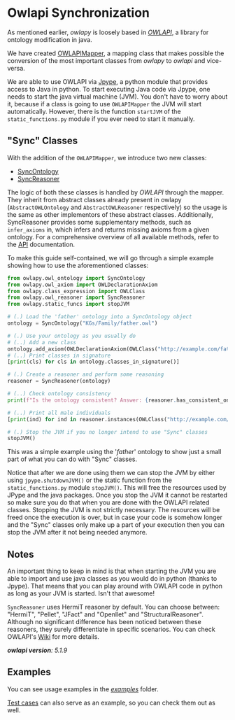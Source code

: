 # Owlapi Synchronization

As mentioned earlier, _owlapy_ is loosely based in [_OWLAPI_](https://github.com/owlcs/owlapi),
a library for ontology modification in java.

We have created [OWLAPIMapper](owlapy.owlapi_mapper.OWLAPIMapper), 
a mapping class that makes possible the conversion of the most
important classes from _owlapy_ to _owlapi_ and vice-versa. 


We are able to use OWLAPI via [Jpype](https://jpype.readthedocs.io/en/latest/),
a python module that provides access to Java in python. To start executing 
Java code via Jpype, one needs to start the java virtual machine (JVM).
You don't have to worry about it, because if a class is going to use
`OWLAPIMapper` the JVM will start automatically. However, there is the 
function `startJVM` of the `static_functions.py` module if you ever need
to start it manually.

## "Sync" Classes

With the addition of the `OWLAPIMapper`, we introduce two new classes:
- [SyncOntology](owlapy.owl_ontology.SyncOntology)
- [SyncReasoner](owlapy.owl_reasoner.SyncReasoner)

The logic of both these classes is handled by _OWLAPI_ through the
mapper. They inherit from abstract classes already present in owlapy 
(`AbstractOWLOntology` and `AbstractOWLReasoner` respectively) so
the usage is the same as other implementors of these abstract classes.
Additionally, SyncReasoner provides some supplementary methods, such as `infer_axioms` in, 
which infers and returns missing axioms from a given ontology.
For a comprehensive overview of all available methods, refer to the [API](owlapy.owl_reasoner.SyncReasoner) documentation.

To make this guide self-contained, we will go through a simple example
showing how to use the aforementioned classes:

```python
from owlapy.owl_ontology import SyncOntology
from owlapy.owl_axiom import OWLDeclarationAxiom
from owlapy.class_expression import OWLClass
from owlapy.owl_reasoner import SyncReasoner
from owlapy.static_funcs import stopJVM

# (.) Load the 'father' ontology into a SyncOntology object
ontology = SyncOntology("KGs/Family/father.owl")

# (.) Use your ontology as you usually do
# (..) Add a new class
ontology.add_axiom(OWLDeclarationAxiom(OWLClass("http://example.com/father#some_new_class")))
# (..) Print classes in signature
[print(cls) for cls in ontology.classes_in_signature()]

# (.) Create a reasoner and perform some reasoning 
reasoner = SyncReasoner(ontology)

# (..) Check ontology consistency
print(f"Is the ontology consistent? Answer: {reasoner.has_consistent_ontology()}")

# (..) Print all male individuals
[print(ind) for ind in reasoner.instances(OWLClass("http://example.com/father#male"))]

# (.) Stop the JVM if you no longer intend to use "Sync" classes
stopJVM()


```
This was a simple example using the '_father_' ontology to show
just a small part of what you can do with "Sync" classes. 

Notice that after we are done using them we can stop 
the JVM by either using `jpype.shutdownJVM()` or the static function from the 
`static_functions.py` module `stopJVM()`. This will free the resources used by JPype and the java 
packages. Once you stop the JVM it cannot be restarted so make sure you do that
when you are done with the OWLAPI related classes. Stopping the JVM is not
strictly necessary. The resources will be freed once the execution is over, but
in case your code is somehow longer and the "Sync" classes only make up a part of your execution
then you can stop the JVM after it not being needed anymore.


## Notes

An important thing to keep in mind is that when starting the JVM
you are able to import and use java classes as you would do in python (thanks to Jpype). 
That means that you can play around with OWLAPI code in python as long 
as your JVM is started. Isn't that awesome! 

`SyncReasoner` uses HermiT reasoner by default. You can choose between:
"HermiT", "Pellet", "JFact" and "Openllet" and "StructuralReasoner". Although no significant 
difference has been noticed between these reasoners, they surely differentiate 
in specific scenarios. You can check OWLAPI's [Wiki](https://github.com/owlcs/owlapi/wiki) for more details.

_**owlapi version**: 5.1.9_

## Examples

You can see usage examples in the [_examples_](https://github.com/dice-group/owlapy/tree/develop/examples) folder.

[Test cases](https://github.com/dice-group/owlapy/tree/develop/tests) can also serve as an example, so you can check them out as well.
